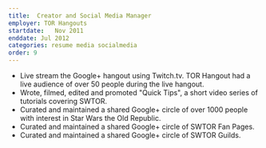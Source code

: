 ```yaml
---
title:  Creator and Social Media Manager
employer: TOR Hangouts
startdate:   Nov 2011 
enddate: Jul 2012
categories: resume media socialmedia 
order: 9
---
```


<!-- Creator of the TOR Hangout, a Google+ Hangout for fans of the BioWare game, Star Wars: The Old Republic.

Manage a Google+ Hangout, Google+ page, recruiting people for the show as well as manage all social media aspects of the hangout. Also responsible for video recording, editing and distribution of the show. -->

- Live stream the Google+ hangout using Twitch.tv. TOR Hangout had a live audience of over 50 people during the live hangout. 
- Wrote, filmed, edited and promoted "Quick Tips", a short video series of tutorials covering SWTOR.
- Curated and maintained a shared Google+ circle of over 1000 people with interest in Star Wars the Old Republic. 
- Curated and maintained a shared Google+ circle of SWTOR Fan Pages.
- Curated and maintained a shared Google+ circle of SWTOR Guilds.